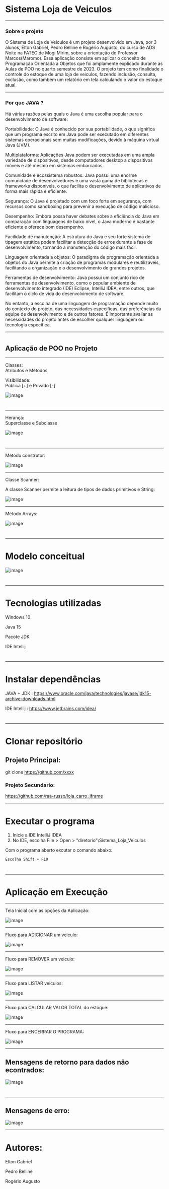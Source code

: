# Sistema Loja de Veiculos


___

### Sobre o projeto


O Sistema de Loja de Veiculos é um projeto desenvolvido em Java, por 3 alunos, Elton Gabriel, Pedro Belline e Rogério Augusto, do curso de ADS Noite na FATEC de Mogi Mirim, sobre a orientação do Professor Marcos(Maromo). Essa aplicação consiste em  aplicar o conceito de  Programação Orientada a Objetos que foi amplamente explicado durante as Aulas de POO no quarto semestre de 2023. O projeto tem como finalidade o controle do estoque de uma loja de veiculos, fazendo inclusão, consulta, exclusão, como também um relatório em tela calculando o valor do estoque atual.
___

### Por que JAVA ?

Há várias razões pelas quais o Java é uma escolha popular para o desenvolvimento de software:

Portabilidade: O Java é conhecido por sua portabilidade, o que significa que um programa escrito em Java pode ser executado em diferentes sistemas operacionais sem muitas modificações, devido à máquina virtual Java (JVM).

Multiplataforma: Aplicações Java podem ser executadas em uma ampla variedade de dispositivos, desde computadores desktop a dispositivos móveis e até mesmo em sistemas embarcados.

Comunidade e ecossistema robustos: Java possui uma enorme comunidade de desenvolvedores e uma vasta gama de bibliotecas e frameworks disponíveis, o que facilita o desenvolvimento de aplicativos de forma mais rápida e eficiente.

Segurança: O Java é projetado com um foco forte em segurança, com recursos como sandboxing para prevenir a execução de código malicioso.

Desempenho: Embora possa haver debates sobre a eficiência do Java em comparação com linguagens de baixo nível, o Java moderno é bastante eficiente e oferece bom desempenho.

Facilidade de manutenção: A estrutura do Java e seu forte sistema de tipagem estática podem facilitar a detecção de erros durante a fase de desenvolvimento, tornando a manutenção do código mais fácil.

Linguagem orientada a objetos: O paradigma de programação orientada a objetos do Java permite a criação de programas modulares e reutilizáveis, facilitando a organização e o desenvolvimento de grandes projetos.

Ferramentas de desenvolvimento: Java possui um conjunto rico de ferramentas de desenvolvimento, como o popular ambiente de desenvolvimento integrado (IDE) Eclipse, IntelliJ IDEA, entre outros, que facilitam o ciclo de vida do desenvolvimento de software.

No entanto, a escolha de uma linguagem de programação depende muito do contexto do projeto, das necessidades específicas, das preferências da equipe de desenvolvimento e de outros fatores. É importante avaliar as necessidades do projeto antes de escolher qualquer linguagem ou tecnologia específica.

___
#
## Aplicação de POO no Projeto 

---

Classes:    
Atributos e Métodos
    
Visibilidade:  
Pública [+] e  Privado [-]

![image](https://github.com/engeltongabriel/Sistema_Loja_Veiculos/assets/83319090/6efa262b-b7e5-49a0-b591-fb3147770fcd)


#

___
Herança:  
Superclasse e Subclasse

![image](https://github.com/engeltongabriel/Sistema_Loja_Veiculos/assets/83319090/c4307649-8ec1-4ab6-9fe7-d6bed169b310)



#

___
Método construtor:

![image](https://github.com/engeltongabriel/Sistema_Loja_Veiculos/assets/83319090/3e29f8e1-060b-4997-9ea7-5256394f9dbb)


___
Classe Scanner:

A classe Scanner permite a leitura de tipos de dados primitivos e String:

![image](https://github.com/engeltongabriel/Sistema_Loja_Veiculos/assets/83319090/482043fa-f1ba-473f-b834-616901cf8c59)

___
Método Arrays:

![image](https://github.com/engeltongabriel/Sistema_Loja_Veiculos/assets/83319090/62a8578e-1b47-4900-b777-9d1b541265c8)


#
___


# Modelo conceitual

![image](https://github.com/engeltongabriel/Sistema_Loja_Veiculos/assets/83319090/0ad7d92d-9f33-4764-9023-1c073217fbeb)


# 

---
# Tecnologias utilizadas

Windows 10

Java 15

Pacote JDK

IDE Intellij

#

---

# Instalar dependências

JAVA + JDK : https://www.oracle.com/java/technologies/javase/jdk15-archive-downloads.html

IDE Intellij : https://www.jetbrains.com/idea/
#

___
# Clonar repositório

## Projeto Principal:
git clone https://github.com/xxxx

### Projeto Secundario:
https://github.com/raa-russo/loja_carro_jframe

___
# Executar o programa

1) Inicie a IDE IntelliJ IDEA
2) No IDE, escolha File > Open > "diretorio"\Sistema_Loja_Veiculos

Com o programa aberto excutar o comando abaixo:

    Escolha Shift + F10

#
#
___
# Aplicação em Execução

___
Tela Inicial com as opções da Aplicação:

![image](https://github.com/engeltongabriel/Sistema_Loja_Veiculos/assets/83319090/dde34d0a-a5a3-4b0a-b40b-ed204e8dea60)



___
Fluxo para ADICIONAR um veiculo:

![image](https://github.com/engeltongabriel/Sistema_Loja_Veiculos/assets/83319090/ab81797f-9d32-4f9a-b29a-0a91021e3678)


___
Fluxo para REMOVER um veiculo:

![image](https://github.com/engeltongabriel/Sistema_Loja_Veiculos/assets/83319090/c0ceb239-9021-4ed7-8790-5bf8765cdc85)


___
Fluxo para LISTAR veiculos:

![image](https://github.com/engeltongabriel/Sistema_Loja_Veiculos/assets/83319090/e91844bc-3cb6-4366-8b89-def61e761292)


___
Fluxo para CALCULAR VALOR TOTAL do estoque:

![image](https://github.com/engeltongabriel/Sistema_Loja_Veiculos/assets/83319090/9a73c107-d78a-4ad8-9a62-3f1a6361e050)

___
Fluxo para ENCERRAR O PROGRAMA:

![image](https://github.com/engeltongabriel/Sistema_Loja_Veiculos/assets/83319090/a5fbeb7e-f0b5-469b-9e73-592467d12424)

___

## Mensagens de retorno para dados não econtrados:

![image](https://github.com/engeltongabriel/Sistema_Loja_Veiculos/assets/83319090/84e8a7b5-eb08-464a-b0c0-0ae6a317f2bf)

#
___
## Mensagens de erro:

![image](https://github.com/engeltongabriel/Sistema_Loja_Veiculos/assets/83319090/500e11c4-de50-4f95-8077-5dba23a509e7)



---
#
# Autores:

Elton Gabriel

Pedro Belline 

Rogério Augusto
